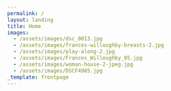 ```yaml
---
permalink: /
layout: landing
title: Home
images:
  - /assets/images/dsc_0013.jpg
  - /assets/images/frances-willoughby-breasts-2.jpg
  - /assets/images/play-along-2.jpg
  - /assets/images/Frances_Willoughby_05.jpg
  - /assets/images/woman-house-2-jpeg.jpg
  - /assets/images/DSCF4985.jpg
_template: frontpage
---
```


